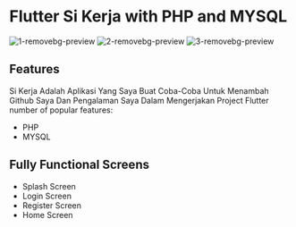 # Flutter Si Kerja with PHP and MYSQL

![1-removebg-preview](https://github.com/sudrajat48/Si_kerja/assets/61102981/4074823f-2770-4654-8e4b-4e0cc0ecd30b)
![2-removebg-preview](https://github.com/sudrajat48/Si_kerja/assets/61102981/a6264add-4b91-4135-9857-675fa1022d17)
![3-removebg-preview](https://github.com/sudrajat48/Si_kerja/assets/61102981/bb47b0f4-4668-482a-b9d1-765f5097de11)

## Features

Si Kerja Adalah Aplikasi Yang Saya Buat Coba-Coba Untuk Menambah Github Saya Dan Pengalaman Saya Dalam Mengerjakan Project Flutter
number of popular features:

- PHP
- MYSQL

## Fully Functional Screens

- Splash Screen
- Login Screen
- Register Screen
- Home Screen
